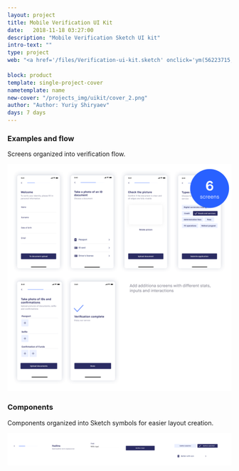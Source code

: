 ```yaml
---
layout: project
title: Mobile Verification UI Kit
date:   2018-11-18 03:27:00
description: "Mobile Verification Sketch UI kit"
intro-text: ""
type: project
web: "<a href='/files/Verification-ui-kit.sketch' onclick='ym(56223715, 'reachGoal', 'uikit'); return true;'>Download for Free</a>"

block: product
template: single-project-cover
nametemplate: name
new-cover: "/projects_img/uikit/cover_2.png"
author: "Author: Yuriy Shiryaev"
days: 7 days
---
```




### Examples and flow

Screens organized into verification flow.

<span class="p1000">![](/projects_img/uikit/screens.png)</span>

### Components

Components organized into Sketch symbols for easier layout creation.

<span class="p1000">![](/projects_img/uikit/components.png)</span>

